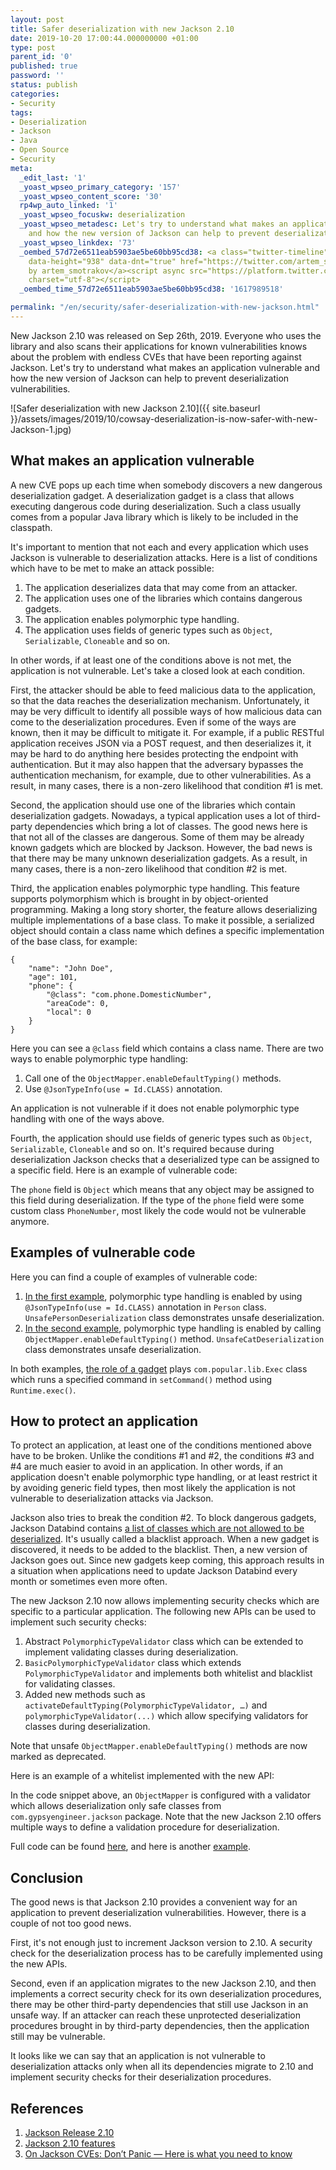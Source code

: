 ```yaml
---
layout: post
title: Safer deserialization with new Jackson 2.10
date: 2019-10-20 17:00:44.000000000 +01:00
type: post
parent_id: '0'
published: true
password: ''
status: publish
categories:
- Security
tags:
- Deserialization
- Jackson
- Java
- Open Source
- Security
meta:
  _edit_last: '1'
  _yoast_wpseo_primary_category: '157'
  _yoast_wpseo_content_score: '30'
  rp4wp_auto_linked: '1'
  _yoast_wpseo_focuskw: deserialization
  _yoast_wpseo_metadesc: Let's try to understand what makes an application vulnerable
    and how the new version of Jackson can help to prevent deserialization vulnerabilities.
  _yoast_wpseo_linkdex: '73'
  _oembed_57d72e6511eab5903ae5be60bb95cd38: <a class="twitter-timeline" data-width="625"
    data-height="938" data-dnt="true" href="https://twitter.com/artem_smotrakov?ref_src=twsrc%5Etfw">Tweets
    by artem_smotrakov</a><script async src="https://platform.twitter.com/widgets.js"
    charset="utf-8"></script>
  _oembed_time_57d72e6511eab5903ae5be60bb95cd38: '1617989518'

permalink: "/en/security/safer-deserialization-with-new-jackson.html"
---
```



New Jackson 2.10 was released on Sep 26th, 2019. Everyone who uses the library and also scans their applications for known vulnerabilities knows about the problem with endless CVEs that have been reporting against Jackson. Let's try to understand what makes an application vulnerable and how the new version of Jackson can help to prevent deserialization vulnerabilities.





![Safer deserialization with new Jackson 2.10]({{ site.baseurl }}/assets/images/2019/10/cowsay-deserialization-is-now-safer-with-new-Jackson-1.jpg)



  
  




## What makes an application vulnerable





A new CVE pops up each time when somebody discovers a new dangerous deserialization gadget. A deserialization gadget is a class that allows executing dangerous code during deserialization. Such a class usually comes from a popular Java library which is likely to be included in the classpath.





It's important to mention that not each and every application which uses Jackson is vulnerable to deserialization attacks. Here is a list of conditions which have to be met to make an attack possible:





1. The application deserializes data that may come from an attacker.
2. The application uses one of the libraries which contains dangerous gadgets.
3. The application enables polymorphic type handling.
4. The application uses fields of generic types such as `Object`, `Serializable`, `Cloneable` and so on.





In other words, if at least one of the conditions above is not met, the application is not vulnerable. Let's take a closed look at each condition.





First, the attacker should be able to feed malicious data to the application, so that the data reaches the deserialization mechanism. Unfortunately, it may be very difficult to identify all possible ways of how malicious data can come to the deserialization procedures. Even if some of the ways are known, then it may be difficult to mitigate it. For example, if a public RESTful application receives JSON via a POST request, and then deserializes it, it may be hard to do anything here besides protecting the endpoint with authentication. But it may also happen that the adversary bypasses the authentication mechanism, for example, due to other vulnerabilities. As a result, in many cases, there is a non-zero likelihood that condition #1 is met.





Second, the application should use one of the libraries which contain deserialization gadgets. Nowadays, a typical application uses a lot of third-party dependencies which bring a lot of classes. The good news here is that not all of the classes are dangerous. Some of them may be already known gadgets which are blocked by Jackson. However, the bad news is that there may be many unknown deserialization gadgets. As a result, in many cases, there is a non-zero likelihood that condition #2 is met.





Third, the application enables polymorphic type handling. This feature supports polymorphism which is brought in by object-oriented programming. Making a long story shorter, the feature allows deserializing multiple implementations of a base class. To make it possible, a serialized object should contain a class name which defines a specific implementation of the base class, for example:





```
{
    "name": "John Doe",
    "age": 101,
    "phone": {
        "@class": "com.phone.DomesticNumber",
        "areaCode": 0,
        "local": 0
    }
}
```





Here you can see a `@class` field which contains a class name. There are two ways to enable polymorphic type handling:





1. Call one of the `ObjectMapper.enableDefaultTyping()` methods.
2. Use `@JsonTypeInfo(use = Id.CLASS)` annotation.





An application is not vulnerable if it does not enable polymorphic type handling with one of the ways above.





Fourth, the application should use fields of generic types such as `Object`, `Serializable`, `Cloneable` and so on. It's required because during deserialization Jackson checks that a deserialized type can be assigned to a specific field. Here is an example of vulnerable code:



 
<script src="https://gist.github.com/artem-smotrakov/a80ecd6336e4e5c730c4a0ff2fd72500.js"></script>  




The `phone` field is `Object` which means that any object may be assigned to this field during deserialization. If the type of the `phone` field were some custom class `PhoneNumber`, most likely the code would not be vulnerable anymore.





## Examples of vulnerable code





Here you can find a couple of examples of vulnerable code:





1. [In the first example](https://github.com/artem-smotrakov/javahell/tree/unsafe-jackson-example-v2/src/main/java/com/gypsyengineer/jackson/unsafe/one), polymorphic type handling is enabled by using `@JsonTypeInfo(use = Id.CLASS)` annotation in `Person` class. `UnsafePersonDeserialization` class demonstrates unsafe deserialization.
2. [In the second example](https://github.com/artem-smotrakov/javahell/tree/unsafe-jackson-example-v2/src/main/java/com/gypsyengineer/jackson/unsafe/two), polymorphic type handling is enabled by calling `ObjectMapper.enableDefaultTyping()` method. `UnsafeCatDeserialization` class demonstrates unsafe deserialization.





In both examples, [the role of a gadget](https://github.com/artem-smotrakov/javahell/blob/unsafe-jackson-example-v2/src/main/java/com/popular/lib/Exec.java) plays `com.popular.lib.Exec` class which runs a specified command in `setCommand()` method using `Runtime.exec()`.





## How to protect an application





To protect an application, at least one of the conditions mentioned above have to be broken. Unlike the conditions #1 and #2, the conditions #3 and #4 are much easier to avoid in an application. In other words, if an application doesn't enable polymorphic type handling, or at least restrict it by avoiding generic field types, then most likely the application is not vulnerable to deserialization attacks via Jackson.





Jackson also tries to break the condition #2. To block dangerous gadgets, Jackson Databind contains [a list of classes which are not allowed to be deserialized](https://github.com/FasterXML/jackson-databind/blob/ae15ae4492de360168b12aaab55248061d2077bd/src/main/java/com/fasterxml/jackson/databind/jsontype/impl/SubTypeValidator.java#L35). It's usually called a blacklist approach. When a new gadget is discovered, it needs to be added to the blacklist. Then, a new version of Jackson goes out. Since new gadgets keep coming, this approach results in a situation when applications need to update Jackson Databind every month or sometimes even more often.





The new Jackson 2.10 now allows implementing security checks which are specific to a particular application. The following new APIs can be used to implement such security checks:





1. Abstract `PolymorphicTypeValidator` class which can be extended to implement validating classes during deserialization.
2. `BasicPolymorphicTypeValidator` class which extends `PolymorphicTypeValidator` and implements both whitelist and blacklist for validating classes.
3. Added new methods such as `activateDefaultTyping(PolymorphicTypeValidator, …)` and `polymorphicTypeValidator(...)` which allow specifying validators for classes during deserialization.





Note that unsafe `ObjectMapper.enableDefaultTyping()` methods are now marked as deprecated.





Here is an example of a whitelist implemented with the new API:



 
<script src="https://gist.github.com/artem-smotrakov/eed1df9759e0f9873d4c90ece7149884.js"></script>  




In the code snippet above, an `ObjectMapper` is configured with a validator which allows deserialization only safe classes from `com.gypsyengineer.jackson` package. Note that the new Jackson 2.10 offers multiple ways to define a validation procedure for deserialization.





Full code can be found [here](https://github.com/artem-smotrakov/javahell/tree/unsafe-jackson-example-v2/src/main/java/com/gypsyengineer/jackson/unsafe/one), and here is another [example](https://github.com/artem-smotrakov/javahell/blob/unsafe-jackson-example-v2/src/main/java/com/gypsyengineer/jackson/unsafe/two/SaferCatDeserialization.java).





## Conclusion





The good news is that Jackson 2.10 provides a convenient way for an application to prevent deserialization vulnerabilities. However, there is a couple of not too good news.





First, it's not enough just to increment Jackson version to 2.10. A security check for the deserialization process has to be carefully implemented using the new APIs.





Second, even if an application migrates to the new Jackson 2.10, and then implements a correct security check for its own deserialization procedures, there may be other third-party dependencies that still use Jackson in an unsafe way. If an attacker can reach these unprotected deserialization procedures brought in by third-party dependencies, then the application still may be vulnerable.





It looks like we can say that an application is not vulnerable to deserialization attacks only when all its dependencies migrate to 2.10 and implement security checks for their deserialization procedures.





## References 





1. [Jackson Release 2.10](https://github.com/FasterXML/jackson/wiki/Jackson-Release-2.10)
2. [Jackson 2.10 features](https://medium.com/@cowtowncoder/jackson-2-10-features-cd880674d8a2)
3. [On Jackson CVEs: Don’t Panic — Here is what you need to know](https://medium.com/@cowtowncoder/on-jackson-cves-dont-panic-here-is-what-you-need-to-know-54cd0d6e8062)



